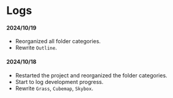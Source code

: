 # Logs

#### 2024/10/19
- Reorganized all folder categories.
- Rewrite `Outline`.

#### 2024/10/18

- Restarted the project and reorganized the folder categories.
- Start to log development progress.
- Rewrite `Grass`, `Cubemap`, `Skybox`.